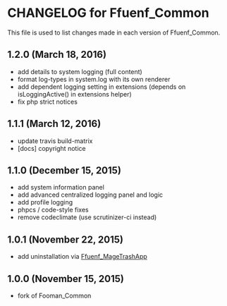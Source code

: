 # CHANGELOG for Ffuenf_Common

This file is used to list changes made in each version of Ffuenf_Common.

## 1.2.0 (March 18, 2016)

* add details to system logging (full content)
* format log-types in system.log with its own renderer
* add dependent logging setting in extensions (depends on isLoggingActive() in extensions helper)
* fix php strict notices

## 1.1.1 (March 12, 2016)

* update travis build-matrix
* [docs] copyright notice

## 1.1.0 (December 15, 2015)

* add system information panel
* add advanced centralized logging panel and logic
* add profile logging
* phpcs / code-style fixes
* remove codeclimate (use scrutinizer-ci instead)

## 1.0.1 (November 22, 2015)

* add uninstallation via [Ffuenf_MageTrashApp](https://github.com/ffuenf/Ffuenf_MageTrashApp)

## 1.0.0 (November 15, 2015)

* fork of Fooman_Common